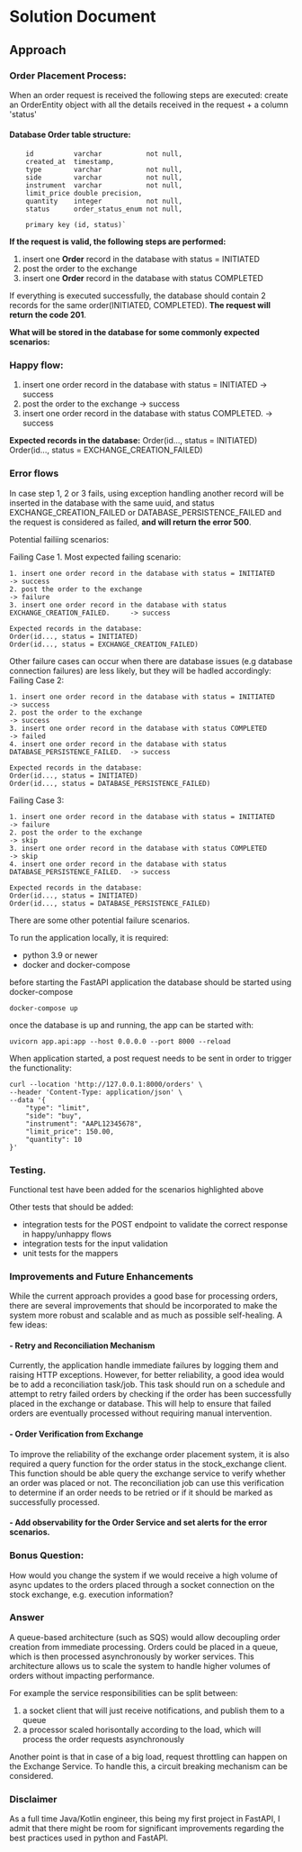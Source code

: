 # **Solution Document**

## **Approach**

### **Order Placement Process**:

When an order request is received the following steps are executed:
create an OrderEntity object with all the details received in the request + a column 'status'

#### Database Order table structure:

```
    id          varchar           not null,
    created_at  timestamp,
    type        varchar           not null,
    side        varchar           not null,
    instrument  varchar           not null,
    limit_price double precision,
    quantity    integer           not null,
    status      order_status_enum not null,
    
    primary key (id, status)`
```

**If the request is valid, the following steps are performed:**

1. insert one **Order** record in the database with status = INITIATED
2. post the order to the exchange
3. insert one **Order** record in the database with status COMPLETED

If everything is executed successfully, the database should contain 2 records for the same order(INITIATED, COMPLETED).
**The request will return the code 201**.

**What will be stored in the database for some commonly expected scenarios:**

### **Happy flow**:

1. insert one order record in the database with status = INITIATED -> success
2. post the order to the exchange -> success
3. insert one order record in the database with status COMPLETED. -> success

**Expected records in the database:**
Order(id..., status = INITIATED)
Order(id..., status = EXCHANGE_CREATION_FAILED)

### Error flows

In case step 1, 2 or 3 fails, using exception handling another record will be inserted in the database with the same
uuid, and status EXCHANGE_CREATION_FAILED or DATABASE_PERSISTENCE_FAILED
and the request is considered as failed, **and will return the error 500**.

Potential failiing scenarios:

Failing Case 1. Most expected failing scenario:

```
1. insert one order record in the database with status = INITIATED                   -> success
2. post the order to the exchange                                                    -> failure 
3. insert one order record in the database with status EXCHANGE_CREATION_FAILED.     -> success

Expected records in the database:
Order(id..., status = INITIATED)
Order(id..., status = EXCHANGE_CREATION_FAILED)
```

Other failure cases can occur when there are database issues (e.g database connection failures) are less likely, but
they will be hadled accordingly:
Failing Case 2:

```
1. insert one order record in the database with status = INITIATED                   -> success
2. post the order to the exchange                                                    -> success
3. insert one order record in the database with status COMPLETED                     -> failed
4. insert one order record in the database with status DATABASE_PERSISTENCE_FAILED.  -> success

Expected records in the database:
Order(id..., status = INITIATED)
Order(id..., status = DATABASE_PERSISTENCE_FAILED)
```

Failing Case 3:

```
1. insert one order record in the database with status = INITIATED                   -> failure
2. post the order to the exchange                                                    -> skip
3. insert one order record in the database with status COMPLETED                     -> skip
4. insert one order record in the database with status DATABASE_PERSISTENCE_FAILED.  -> success

Expected records in the database:
Order(id..., status = INITIATED)
Order(id..., status = DATABASE_PERSISTENCE_FAILED)
```

There are some other potential failure scenarios.

To run the application locally, it is required:

* python 3.9 or newer
* docker and docker-compose

before starting the FastAPI application the database should be started using docker-compose

```
docker-compose up
```

once the database is up and running, the app can be started with:

```
uvicorn app.api:app --host 0.0.0.0 --port 8000 --reload
```

When application started, a post request needs to be sent in order to trigger the functionality:

```
curl --location 'http://127.0.0.1:8000/orders' \
--header 'Content-Type: application/json' \
--data '{
    "type": "limit",
    "side": "buy",
    "instrument": "AAPL12345678",
    "limit_price": 150.00,
    "quantity": 10
}'
```

### Testing.

Functional test have been added for the scenarios highlighted above

Other tests that should be added:

* integration tests for the POST endpoint to validate the correct response in happy/unhappy flows
* integration tests for the input validation
* unit tests for the mappers

### Improvements and Future Enhancements

While the current approach provides a good base for processing orders, there are several improvements that should be
incorporated to make the system more robust and scalable and as much as possible self-healing. A few ideas:

#### - Retry and Reconciliation Mechanism

Currently, the application handle immediate failures by logging them and raising HTTP exceptions. However, for better
reliability, a good idea would be to add a reconciliation task/job.
This task should run on a schedule and attempt to retry failed orders by checking if the order has been successfully
placed in the exchange or database.
This will help to ensure that failed orders are eventually processed without requiring manual intervention.

#### - Order Verification from Exchange

To improve the reliability of the exchange order placement system, it is also required a query function for the order
status in the stock_exchange client.
This function should be able query the exchange service to verify whether an order was placed or not. The reconciliation
job can use this verification to determine if an order needs to be retried or if it should be marked as successfully
processed.

#### - Add observability for the Order Service and set alerts for the error scenarios.

### Bonus Question:

How would you change the system if we would receive a high volume of async updates to the orders placed through a socket
connection on the stock exchange, e.g. execution information?

### Answer

A queue-based architecture (such as SQS) would allow decoupling order creation from immediate processing. Orders could
be placed in a queue, which is then processed asynchronously by worker services.
This architecture allows us to scale the system to handle higher volumes of orders without impacting performance.

For example the service responsibilities can be split between:

1. a socket client that will just receive notifications, and publish them to a queue
2. a processor scaled horisontally according to the load, which will process the order requests asynchronously

Another point is that in case of a big load, request throttling can happen on the Exchange Service. To handle this, a
circuit breaking mechanism can be considered.

### Disclaimer
As a full time Java/Kotlin engineer, this being my first project in FastAPI, I admit that there might be room for significant improvements regarding the best practices used in python and FastAPI.